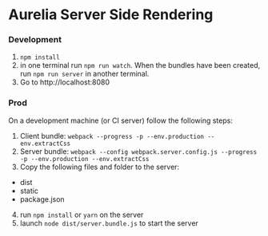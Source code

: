 # Aurelia Server Side Rendering

### Development
1. `npm install`
2. in one terminal run `npm run watch`. When the bundles have been created, run `npm run server` in another terminal.
3. Go to http://localhost:8080

### Prod
On a development machine (or CI server) follow the following steps:
1. Client bundle: `webpack --progress -p --env.production --env.extractCss`
2. Server bundle: `webpack --config webpack.server.config.js --progress -p --env.production --env.extractCss`
3. Copy the following files and folder to the server:
  - dist
  - static
  - package.json
4. run `npm install` or `yarn` on the server
5. launch `node dist/server.bundle.js` to start the server